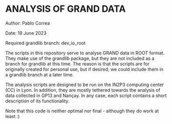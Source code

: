 # ANALYSIS OF GRAND DATA

Author: Pablo Correa

Date: 19 June 2023

Required grandlib branch: dev_io_root


The scripts in this repository serve to analyse GRAND data in ROOT format. They make use of the grandlib package, 
but they are not included as a branch for grandlib at this time. The reason is that the scripts are for originally
created for personal use, but if desired, we could include them in a grandlib branch at a later time.

The analysis scripts are designed to be run on the IN2P3 computing center (CC) in Lyon. In addition, they are mostly
tethered towards the analysis of data collected in GP13 and Nançay. In any case, each script contains a short
description of its functionality. 

Note that this code is neither optimal nor final - although they do work at least :)
